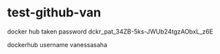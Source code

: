 # test-github-van
docker hub taken password
dckr_pat_34ZB-5ks-JWUb24tgzAObxL_z6E 

dockerhub username 
vanessasaha